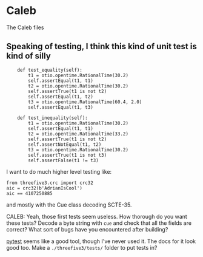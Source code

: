 # Caleb
The Caleb files

## Speaking of testing, I think this kind of unit test is kind of silly

```py3
    def test_equality(self):
        t1 = otio.opentime.RationalTime(30.2)
        self.assertEqual(t1, t1)
        t2 = otio.opentime.RationalTime(30.2)
        self.assertTrue(t1 is not t2)
        self.assertEqual(t1, t2)
        t3 = otio.opentime.RationalTime(60.4, 2.0)
        self.assertEqual(t1, t3)

    def test_inequality(self):
        t1 = otio.opentime.RationalTime(30.2)
        self.assertEqual(t1, t1)
        t2 = otio.opentime.RationalTime(33.2)
        self.assertTrue(t1 is not t2)
        self.assertNotEqual(t1, t2)
        t3 = otio.opentime.RationalTime(30.2)
        self.assertTrue(t1 is not t3)
        self.assertFalse(t1 != t3)
```


I want to do much higher level testing like:
```py3
from threefive3.crc import crc32
aic = crc32(b'AdrianIsCool')
aic == 4107250885
```
and mostly with the Cue class decoding SCTE-35.

CALEB: Yeah, those first tests seem useless. How thorough do you want these tests? Decode a byte string with `cue`
and check that all the fields are correct? What sort of bugs have you encountered after building?

[pytest](https://docs.pytest.org/en/stable/) seems like a good tool, though I've never used it. The docs for it look
good too. Make a `./threefive3/tests/` folder to put tests in?
